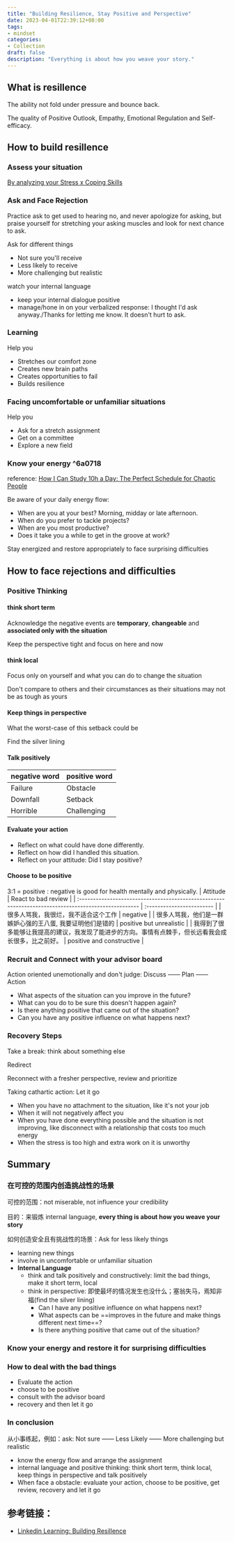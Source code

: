 ```yaml
---
title: "Building Resilience, Stay Positive and Perspective"
date: 2023-04-01T22:39:12+08:00
tags:
- mindset
categories:
- Collection
draft: false
description: "Everything is about how you weave your story."
---
```

## What is resillence
The ability not fold under pressure and bounce back.

The quality of Positive Outlook, Empathy, Emotional Regulation and Self-efficacy.

## How to build resillence
### Assess your situation
[By analyzing your Stress x Coping Skills](https://wormhole.app/BDA9L#jAM9NjApQG3u0W-4N_ajRw)

### Ask and Face Rejection
Practice ask to get used to hearing no, and never apologize for asking, but praise yourself for stretching your asking muscles and look for next chance to ask.

Ask for different things
- Not sure you'll receive
- Less likely to receive
- More challenging but realistic

watch your internal language
- keep your internal dialogue positive
- manage/hone in on your verbalized response: I thought I'd ask anyway./Thanks for letting me know. It doesn't hurt to ask.
### Learning
Help you
- Stretches our comfort zone
- Creates new brain paths
- Creates opportunities to fail
- Builds resilience
### Facing uncomfortable or unfamiliar situations
Help you
- Ask for a stretch assignment
- Get on a committee
- Explore a new field
### Know your energy ^6a0718
reference: [How I Can Study 10h a Day: The Perfect Schedule for Chaotic People](https://www.youtube.com/watch?v=v8EaeKusFvA)

Be aware of your daily energy flow:
- When are you at your best? Morning, midday or late afternoon.
- When do you prefer to tackle projects?
- When are you most productive?
- Does it take you a while to get in the groove at work?

Stay energized and restore appropriately to face surprising difficulties

## How to face rejections and difficulties
### Positive Thinking
#### think short term 
Acknowledge the negative events are **temporary**, **changeable** and **associated only with the situation**

Keep the perspective tight and focus on here and now

#### think local
Focus only on yourself and what you can do to change the situation

Don't compare to others and their circumstances as their situations may not be as tough as yours

#### Keep things in perspective
What the worst-case of this setback could be

Find the silver lining

#### Talk positively
| negative word | positive word |
| :------------ | :------------ |
| Failure       | Obstacle      |
| Downfall      | Setback       |
| Horrible      | Challenging   |

#### Evaluate your action
- Reflect on what could have done differently.
- Reflect on how did I handled this situation.
- Reflect on your attitude: Did I stay positive?

#### Choose to be positive
3:1 = positive : negative is good for health mentally and physically.
| Attitude                                                                                             | React to bad review       |
| :--------------------------------------------------------------------------------------------------- | :------------------------ |
| 很多人骂我，我很烂，我不适合这个工作                                                                 | negative                  |
| 很多人骂我，他们是一群嫉妒心强的王八蛋, 我要证明他们是错的                                           | positive but unrealistic  |
| 我得到了很多能够让我提高的建议，我发现了能进步的方向。事情有点棘手，但长远看我会成长很多，比之前好。 | positive and constructive |

### Recruit and Connect with your advisor board
Action oriented unemotionally and don't judge: Discuss —— Plan —— Action

- What aspects of the situation can you improve in the future?
- What can you do to be sure this doesn't happen again?
- Is there anything positive that came out of the situation?
- Can you have any positive influence on what happens next?

### Recovery Steps
Take a break: think about something else

Redirect

Reconnect with a fresher perspective, review and prioritize

Taking cathartic action: Let it go
- When you have no attachment to the situation, like it's not your job
- When it will not negatively affect you
- When you have done everything possible and the situation is not improving, like disconnect with a relationship that costs too much energy
- When the stress is too high and extra work on it is unworthy

## Summary
### 在可控的范围内创造**挑战性的场景**
可控的范围：not miserable, not influence your credibility

目的：来锻炼 internal language, **every thing is about how you weave your story**

如何创造安全且有挑战性的场景：Ask for less likely things
- learning new things
- involve in uncomfortable or unfamiliar situation
- **Internal Language**
	- think and talk positively and constructively: limit the bad things, make it short term, local
	- think in perspective: 即使最坏的情况发生也没什么；塞翁失马，焉知非福(find the silver lining)
		- Can I have any positive influence on what happens next?
		- What aspects can be ==improves in the future and make things different next time==?
		- Is there anything positive that came out of the situation?
### Know your energy and restore it for surprising difficulties
### How to deal with the bad things
- Evaluate the action
- choose to be positive
- consult with the advisor board
- recovery and then let it go

### In conclusion
从小事练起，例如：ask: Not sure —— Less Likely —— More challenging but realistic
- know the energy flow and arrange the assignment
- internal language and positive thinking: think short term, think local, keep things in perspective and talk positively
- When face a obstacle: evaluate your action, choose to be positive, get review, recovery and let it go

## 参考链接：
- [Linkedin Learning: Building Resillence](https://www.linkedin.com/learning/building-resilience/what-why-and-how-to-become-resilient?autoplay=true&contextUrn=urn%3Ali%3AlearningCollection%3A6982312385277550592)